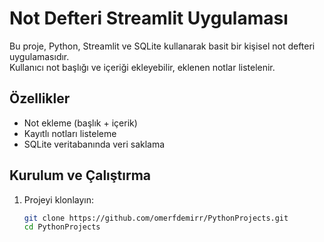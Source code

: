# Not Defteri Streamlit Uygulaması

Bu proje, Python, Streamlit ve SQLite kullanarak basit bir kişisel not defteri uygulamasıdır.  
Kullanıcı not başlığı ve içeriği ekleyebilir, eklenen notlar listelenir.

## Özellikler

- Not ekleme (başlık + içerik)  
- Kayıtlı notları listeleme  
- SQLite veritabanında veri saklama

## Kurulum ve Çalıştırma

1. Projeyi klonlayın:  
   ```bash
   git clone https://github.com/omerfdemirr/PythonProjects.git
   cd PythonProjects
